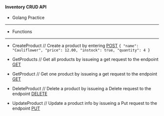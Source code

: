 #### Inventory CRUD API 
* Golang Practice
------------------------
* Functions
---------------
- CreateProduct // Create a product by entering  [POST](http://localhost/api/products)
    `{
    "name": "Cauliflower",
    "price": 12.00,
    "instock": true,
    "quantity": 4
    }`

- GetProducts // Get all products by issueing a get request to the endpoint [GET](http://localhost/api/products)

- GetProduct // Get one product by issueing a get request to the endpoint [GET](http://localhost/api/product/{id})

- DeleteProduct // Delete a product by issueing a Delete request to the endpoint [DELETE](http://localhost/api/product/{id})

- UpdateProduct // Update a product info by issueing a Put request to the endpoint [PUT](http://localhost/api/product/{id})
